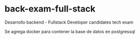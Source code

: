# back-exam-full-stack
Desarrollo backend - Fullstack Developer candidates tech exam 

Se agrega docker para contener la base de datos en postgressql 
